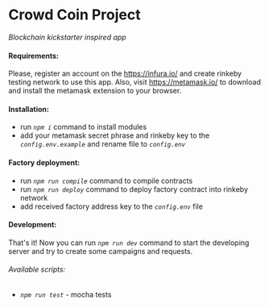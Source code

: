 # Crowd Coin Project
_Blockchain kickstarter inspired app_

#### Requirements:
Please, register an account on the https://infura.io/ and create rinkeby testing network to use this app.
Also, visit https://metamask.io/ to download and install the metamask extension to your browser.

#### Installation:
- run _`npm i`_ command to install modules
- add your metamask secret phrase and rinkeby key to the _`config.env.example`_ and rename file to _`config.env`_

#### Factory deployment:
- run _`npm run compile`_ command to compile contracts
- run _`npm run deploy`_ command to deploy factory contract into rinkeby network
- add received factory address key to the _`config.env`_ file

#### Development:
That's it! Now you can run _`npm run dev`_ command to start the developing server and try to create some campaigns and requests.

###### Available scripts:
- _`npm run test`_ - mocha tests